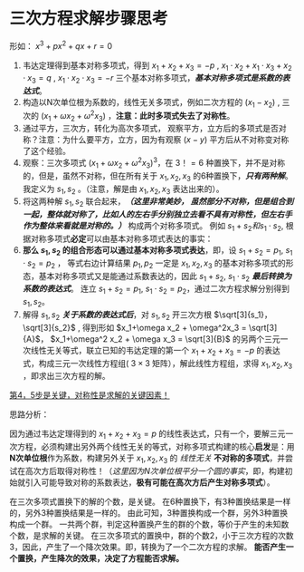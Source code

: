 三次方程求解步骤思考
===

形如：
$x^3 + px^2 + qx + r = 0$ 

1. 韦达定理得到基本对称多项式，得到 $x_1+x_2+x_3=-p$ , $x_1 \cdot x_2 + x_1 \cdot x_3 + x_2 \cdot x_3=q$ , $x_1 \cdot x_2 \cdot x_3 = -r$ 三个基本对称多项式，**_基本对称多项式是系数的表达式_**。
2. 构造以N次单位根为系数的，线性无关多项式，例如二次方程的 $(x_1-x_2)$ , 三次的 $(x_1+\omega x_2 + \omega^2x_3)$ ，**注意：此时多项式失去了对称性**。
3. 通过平方，三次方，转化为高次多项式， 观察平方，立方后的多项式是否对称？注意：为什么要平方，立方，因为有观察 $(x-y)$ 平方后从不对称变对称了这个经验。
4. 观察：三次多项式 $(x_1+\omega x_2 + \omega^2x_3)^3$，在 $3！= 6$ 种置换下，并不是对称的，但是，虽然不对称，但在所有关于 $x_1, x_2, x_3$ 的6种置换下，**_只有两种解_**。   我定义为 $s_1, s_2$ 。（注意，解是由 $x_1,x_2,x_3$ 表达出来的）。
5. 将这两种解 $s_1, s_2$ 联合起来，**_（这里非常美妙， 虽然部分不对称，但是组合到一起，整体就对称了，比如人的左右手分别独立去看不具有对称性，但左右手作为整体来看就是对称的。）_** 构成两个对称多项式。 例如  $s_1 + s_2 和 s_1 \cdot s_2$, 根据对称多项式**必定**可以由基本对称多项式表达的事实：
6. **那么 $s_1, s_2$ 的组合形态可以通过基本对称多项式表达**，即，设 $s_1 + s_2=p_1$, $s_1 \cdot s_2=p_2$ ， 等式右边计算结果 $p_1,p_2$ 一定是 $x_1,x_2,x_3$ 的基本对称多项式的形态，基本对称多项式又是能通过系数表达的，因此 $s_1 + s_2$, $s_1 \cdot s_2$ **_最后转换为系数的表达式_**。 连立 $s_1 + s_2=p_1$, $s_1 \cdot s_2=p_2$，通过二次方程求解分别得到 $s_1,s_2$。
7. 解得 $s_1, s_2$ **_关于系数的表达式后_**，对 $s_1, s_2$ 开三次方根 $\sqrt[3]{s_1}，\sqrt[3]{s_2}$ , 得到形如 $x_1+\omega x_2 + \omega^2x_3 = \sqrt[3]{A}$，  $x_1+\omega^2 x_2 + \omega x_3 = \sqrt[3]{B}$ 的另两个三元一次线性无关等式，联立已知的韦达定理的第一个 $x_1 + x_2 + x_3=-p$ 的表达式，构成三元一次线性方程组( $3 \times 3$ 矩阵），解此线性方程组，求得 $x_1, x_2, x_3$ ，即求出三次方程的解。

<ins>第4，5步是关键，对称性是求解的关键因素！</ins>

思路分析：

因为通过韦达定理得到的 $x_1 + x_2 + x_3=p$ 的线性表达式，只有一个，要解三元一次方程，必须构建出另外两个线性无关的等式，对称多项式构建的核心**启发**是：用**N次单位根**作为系数，构建另外关于 $x_1, x_2, x_3$ 的 _线性无关_ **不对称的多项式**，并尝试在高次方后取得对称性！（_这里因为N次单位根平分一个圆的事实_，即，构建初始就引入可能导致对称的系数表达，**极有可能在高次方后产生对称多项式**）。

在三次多项式置换下的解的个数，是关键。 在6种置换下，有3种置换结果是一样的，另外3种置换结果是一样的。 由此可知，3种置换构成一个群，另外3种置换构成一个群。 一共两个群，判定这种置换产生的群的个数，等价于产生的未知数个数，是求解的关键。 在三次多项式的置换中，群的个数2，小于三次方程的次数3，因此，产生了一个降次效果。即，转换为了一个二次方程的求解。 **能否产生一个置换，产生降次的效果，决定了方程能否求解。**

